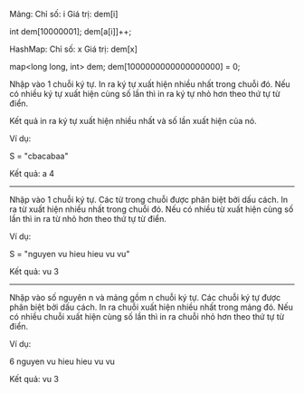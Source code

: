 Mảng: 
    Chỉ số: i
    Giá trị: dem[i]

int dem[10000001];
dem[a[i]]++;

HashMap:
    Chỉ số: x
    Giá trị: dem[x]

map<long long, int> dem;
dem[1000000000000000000] = 0;



Nhập vào 1 chuỗi ký tự. In ra ký tự xuất hiện nhiều nhất trong chuỗi đó. Nếu có nhiều ký tự xuất hiện cùng số lần thì in ra ký tự nhỏ hơn theo thứ tự từ điển.

Kết quả in ra ký tự xuất hiện nhiều nhất và số lần xuất hiện của nó.

Ví dụ:

S = "cbacabaa"

Kết quả: a 4


-----------------------------------------
Nhập vào 1 chuỗi ký tự.
Các từ trong chuỗi được phân biệt bởi dấu cách.
In ra từ xuất hiện nhiều nhất trong chuỗi đó. Nếu có nhiều từ xuất hiện cùng số lần thì in ra từ nhỏ hơn theo thứ tự từ điển.

Ví dụ:

S = "nguyen vu hieu hieu vu vu"

Kết quả: vu 3



------------------------------------
Nhập vào số nguyên n và mảng gồm n chuỗi ký tự.
Các chuỗi ký tự được phân biệt bởi dấu cách.
In ra chuỗi xuất hiện nhiều nhất trong mảng đó. Nếu có nhiều chuỗi xuất hiện cùng số lần thì in ra chuỗi nhỏ hơn theo thứ tự từ điển.

Ví dụ:

6
nguyen vu hieu hieu vu vu

Kết quả: vu 3